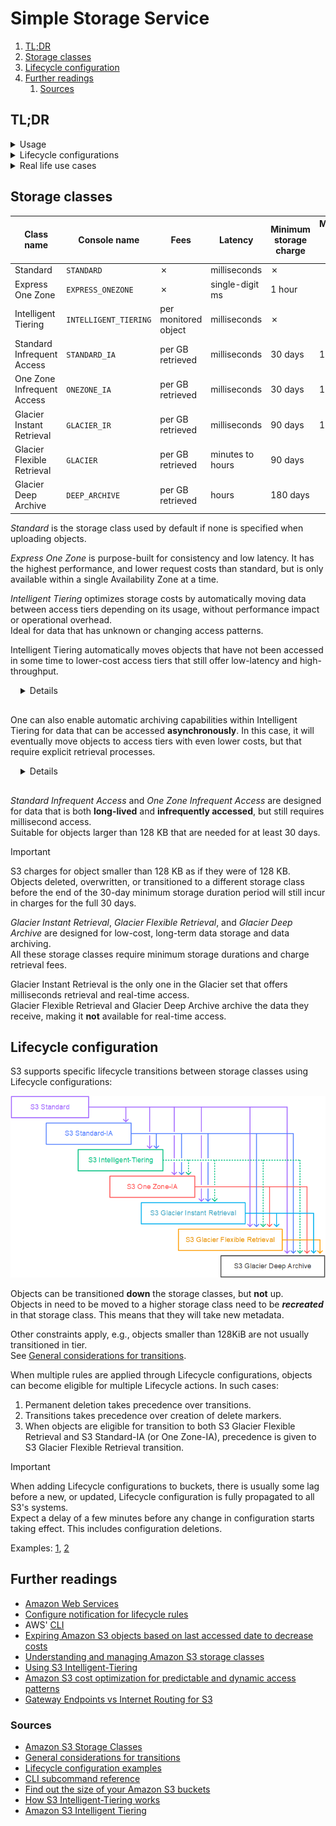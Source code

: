 # Simple Storage Service

1. [TL;DR](#tldr)
1. [Storage classes](#storage-classes)
1. [Lifecycle configuration](#lifecycle-configuration)
1. [Further readings](#further-readings)
   1. [Sources](#sources)

## TL;DR

<details>
  <summary>Usage</summary>

```sh
# List all buckets.
aws s3 ls
aws s3api list-buckets --output 'json' --query 'Buckets[].Name'
aws s3api list-buckets --output 'yaml-stream' | yq -r '.[].Buckets[].Name' -

# List prefixes and objects in buckets.
# Adding the trailing '/' or '--recurse' lists the content of prefixes.
aws s3 ls 's3://my-bucket'
aws s3 ls --recursive 's3://my-bucket/prefix/'
aws s3 ls 's3://arn:aws:s3:us-west-2:123456789012:accesspoint/myaccesspoint/'

# Find the size of buckets or objects.
# It will list all the contents *and* give a total size at the end.
aws s3 ls --human-readable --recursive --summarize 's3://my-bucket'
aws s3 ls … 's3://my-bucket/prefix/'

# Create buckets.
aws s3 mb 's3://my-bucket'

# Copy files to or from buckets.
aws s3 cp 'test.txt' 's3://my-bucket/test4.txt'
aws s3 cp 'test.txt' 's3://my-bucket/test2.txt' --expires '2024-10-01T20:30:00Z'
aws s3 cp 's3://my-bucket/test.txt' 'test2.txt'
aws s3 cp 's3://my-bucket/test.txt' 's3://my-bucket/test5.txt'
aws s3 cp 's3://my-bucket/test.txt' 's3://my-other-bucket/'
aws s3 cp 's3://my-bucket' '.' --recursive
aws s3 cp 'myDir' 's3://my-bucket/' --recursive --exclude "*.jpg"
aws s3 cp 's3://my-bucket/logs/' 's3://my-bucket2/logs/' --recursive \
  --exclude "*" --include "*.log"
aws s3 cp 's3://my-bucket/test.txt' 's3://my-bucket/test2.txt' \
    --acl 'public-read-write'
aws s3 cp 'file.txt' 's3://my-bucket/' \
  --grants read=uri='http://acs.amazonaws.com/groups/global/AllUsers' \
    'full=id=79a59df900b949e55d96a1e698fbacedfd6e09d98eacf8f8d5218e7cd47ef2be'
aws s3 cp 'mydoc.txt' 's3://arn:aws:s3:us-west-2:123456789012:accesspoint/myaccesspoint/mykey'

# Handle file streams.
# Useful for piping:
# - setting the source to '-' sends data from stdin
# - setting the destination to '-' sends data to stdout
aws s3 cp - 's3://my-bucket/stream.txt'
aws s3 cp - 's3://my-bucket/stream.txt' --expected-size '54760833024'
aws s3 cp 's3://my-bucket/stream.txt' -

# Directly print the contents of files to stdout.
aws s3 cp --quiet 's3://my-bucket/file.txt' '-'
aws s3 cp --quiet 's3://my-bucket/file.txt' '/dev/stdout'

# Remove objects.
aws s3 rm 's3://my-bucket/prefix-name' --recursive --dryrun

# Sync buckets.
aws s3 sync '.' 's3://my-bucket'
aws s3 sync 's3://my-bucket' '.' --delete
aws s3 sync 's3://my-bucket' 's3://my-other-bucket' --exclude "*.jpg"
aws s3 sync 's3://my-us-west-2-bucket' 's3://my-eu-east-1-bucket' \
  --source-region 'us-west-2' --region 'eu-east-1'
aws s3 sync '.' 's3://arn:aws:s3:us-west-2:123456789012:accesspoint/myaccesspoint/'

# Delete buckets.
aws s3 rb 's3://my-bucket'
aws s3 rb 's3://my-bucket' --force

# Check permissions.
aws s3api get-bucket-acl --bucket 'my-bucket'
```

</details>

<details>
  <summary>Lifecycle configurations</summary>

```sh
# Manage lifecycle configurations.
# Operations on lifecycle rules take a while.
aws s3api get-bucket-lifecycle-configuration --bucket 'bucketName'
aws s3api put-bucket-lifecycle-configuration --bucket 'bucketName' \
  --lifecycle-configuration 'file://lifecycle.definition.json'
aws s3api delete-bucket-lifecycle-configuration --bucket 'bucketName'
```

</details>

<details>
  <summary>Real life use cases</summary>

```sh
# Get objects with their storage class.
aws s3api list-objects --bucket 'my-bucket' \
  --query 'Contents[].{Key: Key, StorageClass: StorageClass}'

# Show tags on objects.
aws s3api list-objects-v2 \
  --bucket 'my-bucket' --prefix 'someObjectsInHereAreTagged' \
  --query 'Contents[*].Key' --output text \
| xargs -n 1 \
    aws s3api get-object-tagging --bucket 'my-bucket' --query 'TagSet[*]' --key
```

</details>

## Storage classes

| Class name                 | Console name          | Fees                 | Latency          | Minimum storage charge | Minimum billed object size | # of AZs |
| -------------------------- | --------------------- | -------------------- | ---------------- | ---------------------- | -------------------------- | -------- |
| Standard                   | `STANDARD`            | ✗                    | milliseconds     | ✗                      |                            | 3+       |
| Express One Zone           | `EXPRESS_ONEZONE`     | ✗                    | single-digit ms  | 1 hour                 |                            | 1        |
| Intelligent Tiering        | `INTELLIGENT_TIERING` | per monitored object | milliseconds     | ✗                      |                            | 3+       |
| Standard Infrequent Access | `STANDARD_IA`         | per GB retrieved     | milliseconds     | 30 days                | 128 KB                     | 3+       |
| One Zone Infrequent Access | `ONEZONE_IA`          | per GB retrieved     | milliseconds     | 30 days                | 128 KB                     | 1        |
| Glacier Instant Retrieval  | `GLACIER_IR`          | per GB retrieved     | milliseconds     | 90 days                | 128 KB                     | 3+       |
| Glacier Flexible Retrieval | `GLACIER`             | per GB retrieved     | minutes to hours | 90 days                |                            | 3+       |
| Glacier Deep Archive       | `DEEP_ARCHIVE`        | per GB retrieved     | hours            | 180 days               |                            | 3+       |

_Standard_ is the storage class used by default if none is specified when uploading objects.

_Express One Zone_ is purpose-built for consistency and low latency. It has the highest performance, and lower request
costs than standard, but is only available within a single Availability Zone at a time.

_Intelligent Tiering_ optimizes storage costs by automatically moving data between access tiers depending on its usage,
without performance impact or operational overhead.<br/>
Ideal for data that has unknown or changing access patterns.

Intelligent Tiering automatically moves objects that have not been accessed in some time to lower-cost access tiers that
still offer low-latency and high-throughput.

<details style='padding: 0 0 1rem 1rem'>

Objects in Intelligent Tiering are stored automatically in the following tiers:

- _Frequent Access_: contains objects that are uploaded, or transitioned, to the storage class.
- _Infrequent Access_: contains objects that have not been accessed for **30 consecutive days**.
- _Archive Instant Access_: contains objects that have not been accessed for **90 consecutive days**.

> [!important]
> Object less than 128 KB in size are **not** eligible for auto-tiering. These objects are kept in the Frequent Access
> tier at all times.

</details>

One can also enable automatic archiving capabilities within Intelligent Tiering for data that can be accessed
**asynchronously**. In this case, it will eventually move objects to access tiers with even lower costs, but that
require explicit retrieval processes.

<details style='padding: 0 0 1rem 1rem'>

The optional archive access tiers are the following:

- _Archive Access_: archives objects that have not been accessed for **at least 90 consecutive days**.
- _Deep Archive Access_: archives objects that have not been accessed for **at least 180 consecutive days**.

Objects in the Archive Access or Deep Archive Access tiers **must first be restored** to higher tiers by using the
`RestoreObject` action.

</details>

_Standard Infrequent Access_ and _One Zone Infrequent Access_ are designed for data that is both **long-lived** and
**infrequently accessed**, but still requires millisecond access.<br/>
Suitable for objects larger than 128 KB that are needed for at least 30 days.

> [!important]
> S3 charges for object smaller than 128 KB as if they were of 128 KB.<br/>
> Objects deleted, overwritten, or transitioned to a different storage class before the end of the 30-day minimum
> storage duration period will still incur in charges for the full 30 days.

_Glacier Instant Retrieval_, _Glacier Flexible Retrieval_, and _Glacier Deep Archive_ are designed for low-cost,
long-term data storage and data archiving.<br/>
All these storage classes require minimum storage durations and charge retrieval fees.

Glacier Instant Retrieval is the only one in the Glacier set that offers milliseconds retrieval and real-time
access.<br/>
Glacier Flexible Retrieval and Glacier Deep Archive archive the data they receive, making it **not** available for
real-time access.

## Lifecycle configuration

S3 supports specific lifecycle transitions between storage classes using Lifecycle configurations:

![supported storage classes transitions](s3%20supported%20storage%20classes%20transitions.png)

Objects can be transitioned **down** the storage classes, but **not** up.<br/>
Objects in need to be moved to a higher storage class need to be **_recreated_** in that storage class. This means that
they will take new metadata.

Other constraints apply, e.g., objects smaller than 128KiB are not usually transitioned in tier.<br/>
See [General considerations for transitions][lifecycle  general considerations for transitions].

When multiple rules are applied through Lifecycle configurations, objects can become eligible for multiple Lifecycle
actions. In such cases:

1. Permanent deletion takes precedence over transitions.
1. Transitions takes precedence over creation of delete markers.
1. When objects are eligible for transition to both S3 Glacier Flexible Retrieval and S3 Standard-IA (or One Zone-IA),
   precedence is given to S3 Glacier Flexible Retrieval transition.

> [!important]
> When adding Lifecycle configurations to buckets, there is usually some lag before a new, or updated, Lifecycle
> configuration is fully propagated to all S3's systems.<br/>
> Expect a delay of a few minutes before any change in configuration starts taking effect. This includes configuration
> deletions.

Examples: [1][lifecycle  configuration examples], [2][s3 lifecycle rules examples]

## Further readings

- [Amazon Web Services]
- [Configure notification for lifecycle rules][lifecycle  configure notification]
- AWS' [CLI]
- [Expiring Amazon S3 objects based on last accessed date to decrease costs]
- [Understanding and managing Amazon S3 storage classes]
- [Using S3 Intelligent-Tiering]
- [Amazon S3 cost optimization for predictable and dynamic access patterns]
- [Gateway Endpoints vs Internet Routing for S3]

### Sources

- [Amazon S3 Storage Classes]
- [General considerations for transitions][lifecycle  general considerations for transitions]
- [Lifecycle configuration examples][lifecycle  configuration examples]
- [CLI subcommand reference]
- [Find out the size of your Amazon S3 buckets]
- [How S3 Intelligent-Tiering works]
- [Amazon S3 Intelligent Tiering]

<!--
  Reference
  ═╬═Time══
  -->

<!-- In-article sections -->
<!-- Knowledge base -->
[amazon web services]: README.md
[cli]: cli.md

<!-- Files -->
[s3 lifecycle rules examples]: ../../../examples/aws/s3.lifecycle-rules

<!-- Upstream -->
[Amazon S3 cost optimization for predictable and dynamic access patterns]: https://aws.amazon.com/blogs/storage/amazon-s3-cost-optimization-for-predictable-and-dynamic-access-patterns/
[amazon s3 storage classes]: https://aws.amazon.com/s3/storage-classes/
[cli subcommand reference]: https://docs.aws.amazon.com/cli/latest/reference/s3/
[expiring amazon s3 objects based on last accessed date to decrease costs]: https://aws.amazon.com/blogs/architecture/expiring-amazon-s3-objects-based-on-last-accessed-date-to-decrease-costs/
[find out the size of your amazon s3 buckets]: https://aws.amazon.com/blogs/storage/find-out-the-size-of-your-amazon-s3-buckets/
[how s3 intelligent-tiering works]: https://docs.aws.amazon.com/AmazonS3/latest/userguide/intelligent-tiering-overview.html
[lifecycle  configuration examples]: https://docs.aws.amazon.com/AmazonS3/latest/userguide/lifecycle-configuration-examples.html
[lifecycle  configure notification]: https://docs.aws.amazon.com/AmazonS3/latest/userguide/lifecycle-configure-notification.html
[lifecycle  general considerations for transitions]: https://docs.aws.amazon.com/AmazonS3/latest/userguide/lifecycle-transition-general-considerations.html
[Understanding and managing Amazon S3 storage classes]: https://docs.aws.amazon.com/AmazonS3/latest/userguide/storage-class-intro.html
[Using S3 Intelligent-Tiering]: https://docs.aws.amazon.com/AmazonS3/latest/userguide/using-intelligent-tiering.html

<!-- Others -->
[Amazon S3 Intelligent Tiering]: https://awsfundamentals.com/blog/amazon-s3-intelligent-tiering
[Gateway Endpoints vs Internet Routing for S3]: https://awsfundamentals.com/blog/gateway-endpoints-vs-internet-routing-s3
